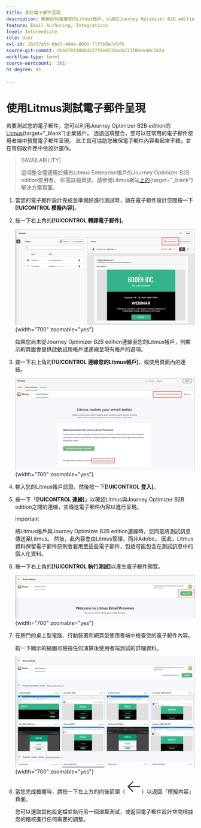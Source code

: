 ```yaml
---
title: 測試電子郵件呈現
description: 瞭解如何善用您的Litmus帳戶，以測試Journey Optimizer B2B edition中電子郵件的轉譯。
feature: Email Authoring, Integrations
level: Intermediate
role: User
exl-id: 26d87a56-6bd1-4d4a-8090-71f5b0a7e9f8
source-git-commit: dbb678f40b8d637f4eb534acb31328ebea0c182a
workflow-type: tm+mt
source-wordcount: '361'
ht-degree: 0%

---
```


# 使用Litmus測試電子郵件呈現

若要測試您的電子郵件，您可以利用Journey Optimizer B2B edition的[Litmus](https://www.litmus.com/email-testing){target="_blank"}企業帳戶。 透過這項整合，您可以在常用的電子郵件使用者端中預覽電子郵件呈現。 此工具可協助您確保電子郵件內容看起來不錯，並在每個收件匣中依設計運作。

>[!AVAILABILITY]
>
>這項整合僅適用於擁有Litmus Enterprise帳戶的Journey Optimizer B2B edition使用者。 如需詳細資訊，請參閱Litmus網站[上的](https://www.litmus.com/solutions/esp/adobe-journey-optimizer){target="_blank"}解決方案頁面。

1. 當您的電子郵件設計完成並準備好進行測試時，請在電子郵件設計空間按一下&#x200B;**[!UICONTROL 模擬內容]**。

1. 按一下右上角的&#x200B;**[!UICONTROL 轉譯電子郵件]**。

   ![轉譯電子郵件按鈕](./assets/email-simulate-render-button.png){width="700" zoomable="yes"}

   如果您尚未從Journey Optimizer B2B edition連線至您的Litmus帳戶，則顯示的頁面會提供啟動試用帳戶或連線至現有帳戶的選項。

1. 按一下右上角的&#x200B;**[!UICONTROL 連線您的Litmus帳戶]**，或使用頁面內的連結。

   ![連線您的Litmus帳戶](./assets/email-simulate-render-litmus-connect.png){width="700" zoomable="yes"}

1. 輸入您的Litmus帳戶認證，然後按一下&#x200B;**[!UICONTROL 登入]**。

1. 按一下「**[!UICONTROL 連線]**」以確認Litmus與Journey Optimizer B2B edition之間的連線，並傳送電子郵件內容以進行呈現。

   >[!IMPORTANT]
   >
   >將Litmus帳戶與Journey Optimizer B2B edition連線時，您同意將測試訊息傳送至Litmus。 然後，此內容會由Litmus管理，而非Adobe。 因此，Litmus資料保留電子郵件原則會套用至這些電子郵件，包括可能包含在測試訊息中的個人化資料。

1. 按一下右上角的&#x200B;**[!UICONTROL 執行測試]**&#x200B;以產生電子郵件預覽。

   ![執行Litmus演算測試](./assets/email-simulate-render-litmus-run-test.png){width="700" zoomable="yes"}

1. 在熱門的桌上型電腦、行動裝置和網頁型使用者端中檢查您的電子郵件內容。

   按一下顯示的縮圖可檢視任何演算後使用者端測試的詳細資料。

   ![Litmus電子郵件預覽](./assets/email-simulate-render-litmus-previews.png){width="700" zoomable="yes"}

1. 當您完成檢閱時，請按一下左上方的向後箭頭（ ![顯示或隱藏篩選器圖示](../../assets/do-not-localize/icon_back-arrow.svg) ）以返回「模擬內容」頁面。

   您可以選取其他設定檔並執行另一個演算測試，或返回電子郵件設計空間根據您的稽核進行任何需要的調整。
